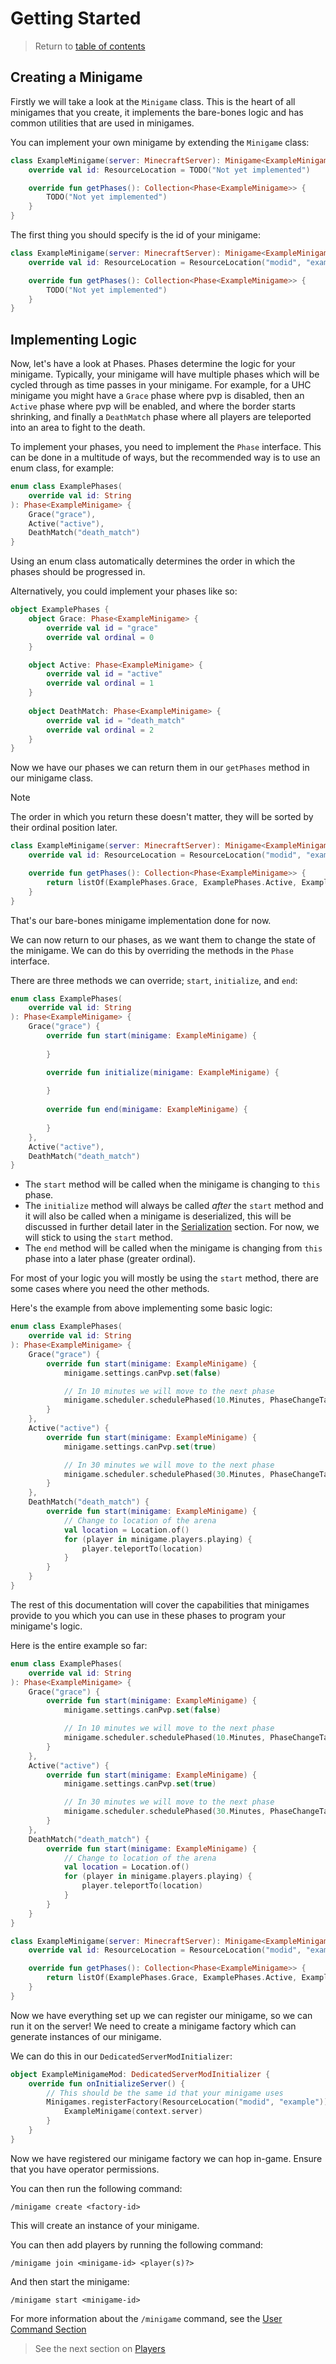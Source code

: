 # Getting Started

> Return to [table of contents](../minigames.md)

## Creating a Minigame

Firstly we will take a look at the `Minigame` class. This is the heart
of all minigames that you create, it implements the bare-bones logic and
has common utilities that are used in minigames.

You can implement your own minigame by extending the `Minigame` class:

```kotlin
class ExampleMinigame(server: MinecraftServer): Minigame<ExampleMinigame>(server) {
    override val id: ResourceLocation = TODO("Not yet implemented")

    override fun getPhases(): Collection<Phase<ExampleMinigame>> {
        TODO("Not yet implemented")
    }
}
```

The first thing you should specify is the id of your minigame:

```kotlin
class ExampleMinigame(server: MinecraftServer): Minigame<ExampleMinigame>(server) {
    override val id: ResourceLocation = ResourceLocation("modid", "example")

    override fun getPhases(): Collection<Phase<ExampleMinigame>> {
        TODO("Not yet implemented")
    }
}
```

## Implementing Logic

Now, let's have a look at Phases. Phases determine the logic for your minigame.
Typically, your minigame will have multiple phases which will be cycled through
as time passes in your minigame. For example, for a UHC minigame you might have a 
`Grace` phase where pvp is disabled, then an `Active` phase where pvp will be
enabled, and where the border starts shrinking, and finally a `DeathMatch` phase
where all players are teleported into an area to fight to the death.

To implement your phases, you need to implement the `Phase` interface.
This can be done in a multitude of ways, but the recommended way is to use an
enum class, for example:

```kotlin
enum class ExamplePhases(
    override val id: String
): Phase<ExampleMinigame> {
    Grace("grace"),
    Active("active"),
    DeathMatch("death_match")
}
```

Using an enum class automatically determines the order in which the phases
should be progressed in.

Alternatively, you could implement your phases like so:

```kotlin
object ExamplePhases {
    object Grace: Phase<ExampleMinigame> {
        override val id = "grace"
        override val ordinal = 0
    }

    object Active: Phase<ExampleMinigame> {
        override val id = "active"
        override val ordinal = 1
    }
    
    object DeathMatch: Phase<ExampleMinigame> {
        override val id = "death_match"
        override val ordinal = 2
    }
}
```

Now we have our phases we can return them in our `getPhases` method in our minigame class.

> [!NOTE]
> The order in which you return these doesn't matter, they will be sorted by their ordinal position later.

```kotlin
class ExampleMinigame(server: MinecraftServer): Minigame<ExampleMinigame>(server) {
    override val id: ResourceLocation = ResourceLocation("modid", "example")

    override fun getPhases(): Collection<Phase<ExampleMinigame>> {
        return listOf(ExamplePhases.Grace, ExamplePhases.Active, ExamplePhases.DeathMatch)
    }
}
```

That's our bare-bones minigame implementation done for now.

We can now return to our phases, as we want them to change the state of the minigame. 
We can do this by overriding the methods in the `Phase` interface.

There are three methods we can override; `start`, `initialize`, and `end`:
```kotlin
enum class ExamplePhases(
    override val id: String
): Phase<ExampleMinigame> {
    Grace("grace") {
        override fun start(minigame: ExampleMinigame) {
            
        }

        override fun initialize(minigame: ExampleMinigame) {
            
        }
        
        override fun end(minigame: ExampleMinigame) {
            
        }
    },
    Active("active"),
    DeathMatch("death_match")
}
```

- The `start` method will be called when the minigame is changing to `this` phase.
- The `initialize` method will always be called *after* the `start` method and
it will also be called when a minigame is deserialized, this will be discussed 
in further detail later in the [Serialization](serialization.md) section.
For now, we will stick to using the `start` method.
- The `end` method will be called when the minigame is changing from `this` phase
into a later phase (greater ordinal).

For most of your logic you will mostly be using the `start` method, there are some 
cases where you need the other methods.

Here's the example from above implementing some basic logic:

```kotlin
enum class ExamplePhases(
    override val id: String
): Phase<ExampleMinigame> {
    Grace("grace") {
        override fun start(minigame: ExampleMinigame) {
            minigame.settings.canPvp.set(false)

            // In 10 minutes we will move to the next phase
            minigame.scheduler.schedulePhased(10.Minutes, PhaseChangeTask(minigame, Active))
        }
    },
    Active("active") {
        override fun start(minigame: ExampleMinigame) {
            minigame.settings.canPvp.set(true)

            // In 30 minutes we will move to the next phase
            minigame.scheduler.schedulePhased(30.Minutes, PhaseChangeTask(minigame, DeathMatch))
        }
    },
    DeathMatch("death_match") {
        override fun start(minigame: ExampleMinigame) {
            // Change to location of the arena
            val location = Location.of()
            for (player in minigame.players.playing) {
                player.teleportTo(location)
            }
        }
    }
}
```

The rest of this documentation will cover the capabilities that minigames provide
to you which you can use in these phases to program your minigame's logic.

Here is the entire example so far:
```kotlin
enum class ExamplePhases(
    override val id: String
): Phase<ExampleMinigame> {
    Grace("grace") {
        override fun start(minigame: ExampleMinigame) {
            minigame.settings.canPvp.set(false)

            // In 10 minutes we will move to the next phase
            minigame.scheduler.schedulePhased(10.Minutes, PhaseChangeTask(minigame, Active))
        }
    },
    Active("active") {
        override fun start(minigame: ExampleMinigame) {
            minigame.settings.canPvp.set(true)

            // In 30 minutes we will move to the next phase
            minigame.scheduler.schedulePhased(30.Minutes, PhaseChangeTask(minigame, DeathMatch))
        }
    },
    DeathMatch("death_match") {
        override fun start(minigame: ExampleMinigame) {
            // Change to location of the arena
            val location = Location.of()
            for (player in minigame.players.playing) {
                player.teleportTo(location)
            }
        }
    }
}

class ExampleMinigame(server: MinecraftServer): Minigame<ExampleMinigame>(server) {
    override val id: ResourceLocation = ResourceLocation("modid", "example")

    override fun getPhases(): Collection<Phase<ExampleMinigame>> {
        return listOf(ExamplePhases.Grace, ExamplePhases.Active, ExamplePhases.DeathMatch)
    }
}
```

Now we have everything set up we can register our minigame, so we can run it on the server!
We need to create a minigame factory which can generate instances of our minigame.

We can do this in our `DedicatedServerModInitializer`:
```kotlin
object ExampleMinigameMod: DedicatedServerModInitializer {
    override fun onInitializeServer() {
        // This should be the same id that your minigame uses
        Minigames.registerFactory(ResourceLocation("modid", "example")) { context ->
            ExampleMinigame(context.server)
        }
    }
}
```

Now we have registered our minigame factory we can hop in-game.
Ensure that you have operator permissions.

You can then run the following command:
```
/minigame create <factory-id>
```
This will create an instance of your minigame.

You can then add players by running the following command:
```
/minigame join <minigame-id> <player(s)?>
```

And then start the minigame:
```
/minigame start <minigame-id>
```

For more information about the `/minigame` command, see the [User Command Section](../commands.md)

> See the next section on [Players](players.md)